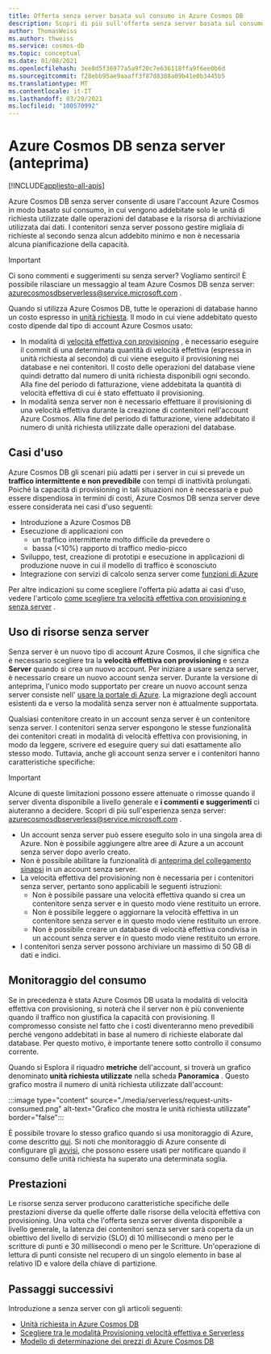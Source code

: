 ```yaml
---
title: Offerta senza server basata sul consumo in Azure Cosmos DB
description: Scopri di più sull'offerta senza server basata sul consumo di Azure Cosmos DB.
author: ThomasWeiss
ms.author: thweiss
ms.service: cosmos-db
ms.topic: conceptual
ms.date: 01/08/2021
ms.openlocfilehash: 3ee8d5f36977a5a9f20c7e636118ffa9f6ee0b6d
ms.sourcegitcommit: f28ebb95ae9aaaff3f87d8388a09b41e0b3445b5
ms.translationtype: MT
ms.contentlocale: it-IT
ms.lasthandoff: 03/29/2021
ms.locfileid: "100570992"
---
```

# <a name="azure-cosmos-db-serverless-preview"></a>Azure Cosmos DB senza server (anteprima)
[!INCLUDE[appliesto-all-apis](includes/appliesto-all-apis.md)]

Azure Cosmos DB senza server consente di usare l'account Azure Cosmos in modo basato sul consumo, in cui vengono addebitate solo le unità di richiesta utilizzate dalle operazioni del database e la risorsa di archiviazione utilizzata dai dati. I contenitori senza server possono gestire migliaia di richieste al secondo senza alcun addebito minimo e non è necessaria alcuna pianificazione della capacità.

> [!IMPORTANT] 
> Ci sono commenti e suggerimenti su senza server? Vogliamo sentirci! È possibile rilasciare un messaggio al team Azure Cosmos DB senza server: [azurecosmosdbserverless@service.microsoft.com](mailto:azurecosmosdbserverless@service.microsoft.com) .

Quando si utilizza Azure Cosmos DB, tutte le operazioni di database hanno un costo espresso in [unità richiesta](request-units.md). Il modo in cui viene addebitato questo costo dipende dal tipo di account Azure Cosmos usato:

- In modalità di [velocità effettiva con provisioning](set-throughput.md) , è necessario eseguire il commit di una determinata quantità di velocità effettiva (espressa in unità richiesta al secondo) di cui viene eseguito il provisioning nei database e nei contenitori. Il costo delle operazioni del database viene quindi detratto dal numero di unità richiesta disponibili ogni secondo. Alla fine del periodo di fatturazione, viene addebitata la quantità di velocità effettiva di cui è stato effettuato il provisioning.
- In modalità senza server non è necessario effettuare il provisioning di una velocità effettiva durante la creazione di contenitori nell'account Azure Cosmos. Alla fine del periodo di fatturazione, viene addebitato il numero di unità richiesta utilizzate dalle operazioni del database.

## <a name="use-cases"></a>Casi d'uso

Azure Cosmos DB gli scenari più adatti per i server in cui si prevede un **traffico intermittente e non prevedibile** con tempi di inattività prolungati. Poiché la capacità di provisioning in tali situazioni non è necessaria e può essere dispendiosa in termini di costi, Azure Cosmos DB senza server deve essere considerata nei casi d'uso seguenti:

- Introduzione a Azure Cosmos DB
- Esecuzione di applicazioni con
    - un traffico intermittente molto difficile da prevedere o
    - bassa (<10%) rapporto di traffico medio-picco
- Sviluppo, test, creazione di prototipi e esecuzione in applicazioni di produzione nuove in cui il modello di traffico è sconosciuto
- Integrazione con servizi di calcolo senza server come [funzioni di Azure](../azure-functions/functions-overview.md)

Per altre indicazioni su come scegliere l'offerta più adatta ai casi d'uso, vedere l'articolo [come scegliere tra velocità effettiva con provisioning e senza server](throughput-serverless.md) .

## <a name="using-serverless-resources"></a>Uso di risorse senza server

Senza server è un nuovo tipo di account Azure Cosmos, il che significa che è necessario scegliere tra la **velocità effettiva con provisioning** e senza **Server** quando si crea un nuovo account. Per iniziare a usare senza server, è necessario creare un nuovo account senza server. Durante la versione di anteprima, l'unico modo supportato per creare un nuovo account senza server consiste nell' [usare la portale di Azure](create-cosmosdb-resources-portal.md). La migrazione degli account esistenti da e verso la modalità senza server non è attualmente supportata.

Qualsiasi contenitore creato in un account senza server è un contenitore senza server. I contenitori senza server espongono le stesse funzionalità dei contenitori creati in modalità di velocità effettiva con provisioning, in modo da leggere, scrivere ed eseguire query sui dati esattamente allo stesso modo. Tuttavia, anche gli account senza server e i contenitori hanno caratteristiche specifiche:

> [!IMPORTANT]
> Alcune di queste limitazioni possono essere attenuate o rimosse quando il server diventa disponibile a livello generale e **i commenti e suggerimenti** ci aiuteranno a decidere. Scopri di più sull'esperienza senza server: [azurecosmosdbserverless@service.microsoft.com](mailto:azurecosmosdbserverless@service.microsoft.com) .

- Un account senza server può essere eseguito solo in una singola area di Azure. Non è possibile aggiungere altre aree di Azure a un account senza server dopo averlo creato.
- Non è possibile abilitare la funzionalità di [anteprima del collegamento sinapsi](synapse-link.md) in un account senza server.
- La velocità effettiva del provisioning non è necessaria per i contenitori senza server, pertanto sono applicabili le seguenti istruzioni:
    - Non è possibile passare una velocità effettiva quando si crea un contenitore senza server e in questo modo viene restituito un errore.
    - Non è possibile leggere o aggiornare la velocità effettiva in un contenitore senza server e in questo modo viene restituito un errore.
    - Non è possibile creare un database di velocità effettiva condivisa in un account senza server e in questo modo viene restituito un errore.
- I contenitori senza server possono archiviare un massimo di 50 GB di dati e indici.

## <a name="monitoring-your-consumption"></a>Monitoraggio del consumo

Se in precedenza è stata Azure Cosmos DB usata la modalità di velocità effettiva con provisioning, si noterà che il server non è più conveniente quando il traffico non giustifica la capacità con provisioning. Il compromesso consiste nel fatto che i costi diventeranno meno prevedibili perché vengono addebitati in base al numero di richieste elaborate dal database. Per questo motivo, è importante tenere sotto controllo il consumo corrente.

Quando si Esplora il riquadro **metriche** dell'account, si troverà un grafico denominato **unità richiesta utilizzate** nella scheda **Panoramica** . Questo grafico mostra il numero di unità richiesta utilizzate dall'account:

:::image type="content" source="./media/serverless/request-units-consumed.png" alt-text="Grafico che mostra le unità richiesta utilizzate" border="false":::

È possibile trovare lo stesso grafico quando si usa monitoraggio di Azure, come descritto [qui](monitor-request-unit-usage.md). Si noti che monitoraggio di Azure consente di configurare gli [avvisi](../azure-monitor/alerts/alerts-metric-overview.md), che possono essere usati per notificare quando il consumo delle unità richiesta ha superato una determinata soglia.

## <a name="performance"></a><a id="performance"></a>Prestazioni

Le risorse senza server producono caratteristiche specifiche delle prestazioni diverse da quelle offerte dalle risorse della velocità effettiva con provisioning. Una volta che l'offerta senza server diventa disponibile a livello generale, la latenza dei contenitori senza server sarà coperta da un obiettivo del livello di servizio (SLO) di 10 millisecondi o meno per le scritture di punti e 30 millisecondi o meno per le Scritture. Un'operazione di lettura di punti consiste nel recupero di un singolo elemento in base al relativo ID e valore della chiave di partizione.

## <a name="next-steps"></a>Passaggi successivi

Introduzione a senza server con gli articoli seguenti:

- [Unità richiesta in Azure Cosmos DB](request-units.md)
- [Scegliere tra le modalità Provisioning velocità effettiva e Serverless](throughput-serverless.md)
- [Modello di determinazione dei prezzi di Azure Cosmos DB](how-pricing-works.md)
